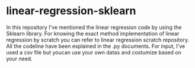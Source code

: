 # linear-regression-sklearn
In this repository I've mentioned the linear regression code by using the Sklearn library. For knowing the exact method implementation of linear regression by scratch you can refer to linear regression scratch repository.
All the codeline have been explained in the .py documents.
For input, I've used a csv file but youcan use your own datas and costumize based on your need.
